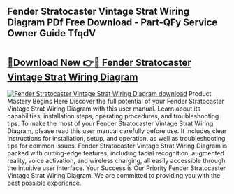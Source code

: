 ## Fender Stratocaster Vintage Strat Wiring Diagram PDf Free Download - Part-QFy Service Owner Guide TfqdV

# <h2><a href="http://dfkv8w.blite.top/?on=Fender+Stratocaster+Vintage+Strat+Wiring+Diagram">🔗Download New 👉🔴 Fender Stratocaster Vintage Strat Wiring Diagram</a></h2>

[![Fender Stratocaster Vintage Strat Wiring Diagram download](https://i.imgur.com/lujVjoI.png)](http://dfkv8w.blite.top/?on=Fender+Stratocaster+Vintage+Strat+Wiring+Diagram)
Product Mastery Begins Here Discover the full potential of your Fender Stratocaster Vintage Strat Wiring Diagram with this user manual. Learn about its capabilities, installation steps, operating procedures, and troubleshooting tips. To make the most of your Fender Stratocaster Vintage Strat Wiring Diagram, please read this user manual carefully before use. It includes clear instructions for installation, setup, and operation, as well as troubleshooting tips for common issues. Fender Stratocaster Vintage Strat Wiring Diagram is packed with cutting-edge features, including facial recognition, augmented reality, voice activation, and wireless charging, all easily accessible through the intuitive user interface. Your Success is Our Priority Fender Stratocaster Vintage Strat Wiring Diagram. We are committed to providing you with the best possible experience.
